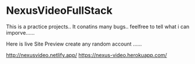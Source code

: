 # NexusVideoFullStack

This is a practice projects.. 
It conatins many bugs..
feelfree to tell what i can imporve......

Here is live Site Preview    create any random account ...... 


http://nexusvideo.netlify.app/
https://nexus-video.herokuapp.com/
